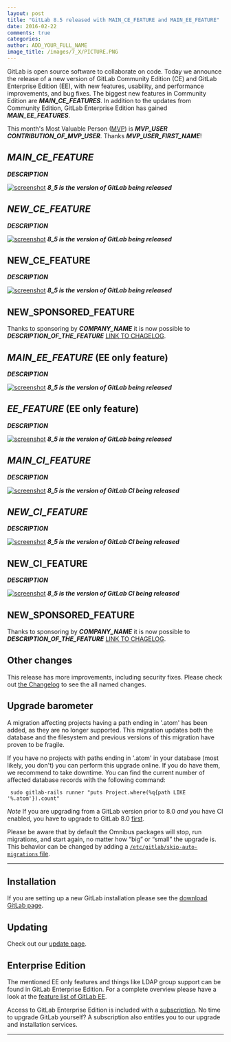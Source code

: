 ```yaml
---
layout: post
title: "GitLab 8.5 released with MAIN_CE_FEATURE and MAIN_EE_FEATURE"
date: 2016-02-22
comments: true
categories:
author: ADD_YOUR_FULL_NAME
image_title: /images/7_X/PICTURE.PNG
---
```


GitLab is open source software to collaborate on code.
Today we announce the release of a new version of GitLab Community Edition (CE) and GitLab Enterprise Edition (EE), with new features, usability, and performance improvements, and bug fixes.
The biggest new features in Community Edition are ***MAIN_CE_FEATURES***.
In addition to the updates from Community Edition, GitLab Enterprise Edition has gained ***MAIN_EE_FEATURES***.

This month's Most Valuable Person ([MVP](https://about.gitlab.com/mvp/)) is ***MVP_USER*** ***CONTRIBUTION_OF_MVP_USER***.
Thanks ***MVP_USER_FIRST_NAME***!

<!--more-->

## ***MAIN_CE_FEATURE***

***DESCRIPTION***

[![screenshot](/images/8_5/feature.png)](/images/8_5/feature.png) ***8_5 is the version of GitLab being released***


## ***NEW_CE_FEATURE***

***DESCRIPTION***

[![screenshot](/images/8_5/feature.png)](/images/8_5/feature.png) ***8_5 is the version of GitLab being released***


## NEW_CE_FEATURE

***DESCRIPTION***

[![screenshot](/images/8_5/feature.png)](/images/8_5/feature.png) ***8_5 is the version of GitLab being released***

## NEW_SPONSORED_FEATURE

Thanks to sponsoring by ***COMPANY_NAME*** it is now possible to ***DESCRIPTION_OF_THE_FEATURE*** [LINK TO CHAGELOG](https://gitlab.com/gitlab-org/gitlab-ce/blob/8-5-stable/CHANGELOG#L18).

## ***MAIN_EE_FEATURE*** (EE only feature)

***DESCRIPTION***

[![screenshot](/images/8_5/feature.png)](/images/8_5/feature.png) ***8_5 is the version of GitLab being released***

## ***EE_FEATURE*** (EE only feature)

***DESCRIPTION***

[![screenshot](/images/8_5/feature.png)](/images/8_5/feature.png) ***8_5 is the version of GitLab being released***


## ***MAIN_CI_FEATURE***

***DESCRIPTION***

[![screenshot](/images/8_5/feature.png)](/images/8_5/feature.png) ***8_5 is the version of GitLab CI being released***


## ***NEW_CI_FEATURE***

***DESCRIPTION***

[![screenshot](/images/8_5/feature.png)](/images/8_5/feature.png) ***8_5 is the version of GitLab CI being released***


## NEW_CI_FEATURE

***DESCRIPTION***

[![screenshot](/images/8_5/feature.png)](/images/8_5/feature.png) ***8_5 is the version of GitLab CI being released***

## NEW_SPONSORED_FEATURE

Thanks to sponsoring by ***COMPANY_NAME*** it is now possible to ***DESCRIPTION_OF_THE_FEATURE*** [LINK TO CHAGELOG](https://gitlab.com/gitlab-org/gitlab-ce/blob/8-5-stable/CHANGELOG#L18).

## Other changes

This release has more improvements, including security fixes. Please check out [the Changelog](https://gitlab.com/gitlab-org/gitlab-ce/blob/master/CHANGELOG) to see the all named changes.


## Upgrade barometer

A migration affecting projects having a path ending in '.atom' has been added, 
as they are no longer supported. This migration updates both the database and 
the filesystem and previous versions of this migration have proven to be fragile.

If you have no projects with paths ending in '.atom' in your database (most likely, you don't)
you can perform this upgrade online. If you do have them, we recommend to take downtime.
You can find the current number of affected database records with the following command:

```
 sudo gitlab-rails runner "puts Project.where(%q{path LIKE '%.atom'}).count"
```

*Note* If you are upgrading from a GitLab version prior to 8.0 *and* you have CI enabled, you have to upgrade to GitLab 8.0 [first](https://about.gitlab.com/2015/09/22/gitlab-8-0-released/).

Please be aware that by default the Omnibus packages will stop, run migrations,
and start again, no matter how “big” or “small” the upgrade is. This behavior
can be changed by adding a [`/etc/gitlab/skip-auto-migrations`
file](http://doc.gitlab.com/omnibus/update/README.html).

- - -

## Installation

If you are setting up a new GitLab installation please see the
[download GitLab page](https://about.gitlab.com/installation/).

## Updating

Check out our [update page](https://about.gitlab.com/update/).

## Enterprise Edition

The mentioned EE only features and things like LDAP group support can be found in GitLab Enterprise Edition.
For a complete overview please have a look at the [feature list of GitLab EE]( https://about.gitlab.com/features/#enterprise).

Access to GitLab Enterprise Edition is included with a
[subscription]( https://about.gitlab.com/pricing/).
No time to upgrade GitLab yourself?
A subscription also entitles you to our upgrade and installation services.

- - -
